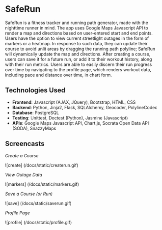 # SafeRun

SafeRun is a fitness tracker and running path generator, made with the nighttime runner in mind. The app uses Google Maps Javascript API to render a map and directions based on user-entered start and end points. Users have the option to view current streetlight outages in the form of markers or a heatmap. In response to such data, they can update their course to avoid unlit areas by dragging the running path polyline; SafeRun will dynamically update the map and directions. After creating a course, users can save it for a future run, or add it to their workout history, along with their run metrics. Users are able to easily discern their run progress over time by navigating to the profile page, which renders workout data, including pace and distance over time, in chart form.  

## Technologies Used

- **Frontend**: Javascript (AJAX, JQuery), Bootstrap, HTML, CSS
- **Backend**: Python, Jinja2, Flask, SQLAlchemy, Geocoder, PolylineCodec
- **Database**: PostgreSQL
- **Testing**: Unittest, Doctest (Python), Jasmine (Javascript)
- **APIs**: Google Maps Javascript API, Chart.js, Socrata Open Data API (SODA), SnazzyMaps

## Screencasts

*Create a Course*


![create]
(/docs/static/createrun.gif)


*View Outage Data*


![markers]
(/docs/static/markers.gif)


*Save a Course (or Run)*


![save]
(/docs/static/saverun.gif)



*Profile Page*


![profile]
(/docs/static/profile.gif)




